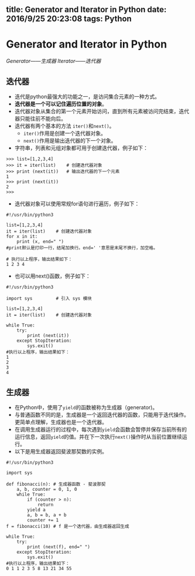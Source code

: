 ﻿title: Generator and Iterator in Python
date: 2016/9/25 20:23:08
tags: Python
---

# Generator and Iterator in Python
*Generator——生成器*
*Iterator——迭代器*
## 迭代器
- 迭代是python最强大的功能之一，是访问集合元素的一种方式。
- **迭代器是一个可以记住遍历位置的对象**。
- 迭代器对象从集合的第一个元素开始访问，直到所有元素被访问完结束，迭代器只能往前不能向后。
- 迭代器有两个基本的方法 `iter()`和`next()`。
  - `iter()`作用是创建一个迭代器对象。
  - `next()`作用是输出迭代器的下一个对象。
- 字符串，列表和元组对象都可用于创建迭代器，例子如下：
```
>>> list=[1,2,3,4]
>>> it = iter(list)    # 创建迭代器对象
>>> print (next(it))   # 输出迭代器的下一个元素
1
>>> print (next(it))
2
>>> 
```
- 迭代器对象可以使用常规for语句进行遍历，例子如下：
```
#!/usr/bin/python3

list=[1,2,3,4]
it = iter(list)    # 创建迭代器对象
for x in it:
    print (x, end=" ") 
#print默认是打印一行，结尾加换行。end=' '意思是末尾不换行，加空格。

# 执行以上程序，输出结果如下：
1 2 3 4
```
- 也可以用next()函数，例子如下：
```
#!/usr/bin/python3

import sys         # 引入 sys 模块

list=[1,2,3,4]
it = iter(list)    # 创建迭代器对象

while True:
    try:
        print (next(it))
    except StopIteration:
        sys.exit()
#执行以上程序，输出结果如下：
1
2
3
4
```
## 生成器
- 在Python中，使用了`yield`的函数被称为生成器（generator)。
- 与普通函数不同的是，生成器是一个返回迭代器的函数，只能用于迭代操作。更简单点理解，生成器也是一个迭代器。
- 在调用生成器运行的过程中，每次遇到`yield`会函数会暂停并保存当前所有的运行信息，返回`yield`的值。并在下一次执行`next()`操作时从当前位置继续运行。
- 以下是用生成器返回斐波那契数的实例。
```
#!/usr/bin/python3

import sys

def fibonacci(n): # 生成器函数 - 斐波那契
    a, b, counter = 0, 1, 0
    while True:
        if (counter > n): 
            return
        yield a
        a, b = b, a + b
        counter += 1
f = fibonacci(10) # f 是一个迭代器，由生成器返回生成

while True:
    try:
        print (next(f), end=" ")
    except StopIteration:
        sys.exit()
#执行以上程序，输出结果如下：
0 1 1 2 3 5 8 13 21 34 55
```
